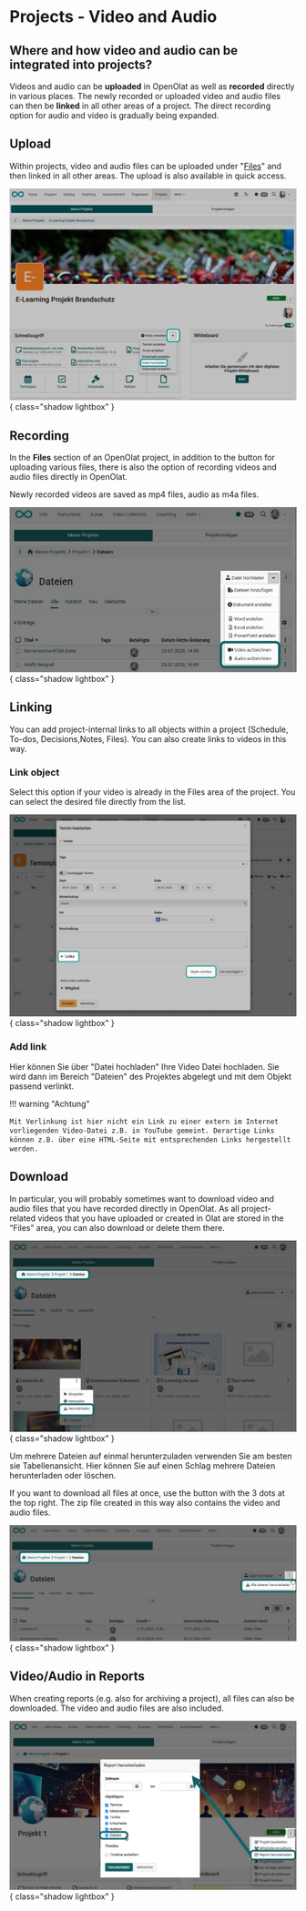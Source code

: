 # Projects - Video and Audio

## Where and how video and audio can be integrated into projects?

Videos and audio can be **uploaded** in OpenOlat as well as **recorded** directly in various places. The newly recorded or uploaded video and audio files can then be **linked** in all other areas of a project. 
The direct recording option for audio and video is gradually being expanded.


## Upload

Within projects, video and audio files can be uploaded under "[Files](../area_modules/Project_Files.md)" and then linked in all other areas. The upload is also available in quick access.

![audio or video upload](assets/project_quick_access_file_upload_v1_de.png){ class="shadow lightbox" }


## Recording

In the **Files** section of an OpenOlat project, in addition to the button for uploading various files, there is also the option of recording videos and audio files directly in OpenOlat.

Newly recorded videos are saved as mp4 files, audio as m4a files.

![Audio oder Video aufnehmen](assets/Projekt_Audio_aunehmen.jpg){ class="shadow lightbox" }


## Linking

You can add project-internal links to all objects within a project (Schedule, To-dos, Decisions,Notes, Files). You can also create links to videos in this way.

### Link object
Select this option if your video is already in the Files area of the project. You can select the desired file directly from the list. 

![project_video_audio_link_termin_v1_de.png](assets/project_video_audio_link_termin_v1_de.png){ class="shadow lightbox" }

### Add link 

Hier können Sie über "Datei hochladen" Ihre Video Datei hochladen. Sie wird dann im Bereich "Dateien" des Projektes abgelegt und mit dem Objekt passend verlinkt. 

!!! warning "Achtung"

    Mit Verlinkung ist hier nicht ein Link zu einer extern im Internet vorliegenden Video-Datei z.B. in YouTube gemeint. Derartige Links können z.B. über eine HTML-Seite mit entsprechenden Links hergestellt werden. 


## Download

In particular, you will probably sometimes want to download video and audio files that you have recorded directly in OpenOlat. As all project-related videos that you have uploaded or created in Olat are stored in the “Files” area, you can also download or delete them there. 

![Einzelne Video Datei herunterladen](assets/Projekt_Video_herunterladen1.jpg){ class="shadow lightbox" }

Um mehrere Dateien auf einmal herunterzuladen verwenden Sie am besten sie Tabellenansicht. Hier können Sie auf einen Schlag mehrere Dateien herunterladen oder löschen. 

If you want to download all files at once, use the button with the 3 dots at the top right. The zip file created in this way also contains the video and audio files.

![Alle Dateien des Projektes herunterladen](assets/Alle_dateien_herunterladen_Projekt1.jpg){ class="shadow lightbox" }

## Video/Audio in Reports

When creating reports (e.g. also for archiving a project), all files can also be downloaded. The video and audio files are also included.

![Projekte Reports](assets/Projekte_Report_herunterladen.jpg){ class="shadow lightbox" }
